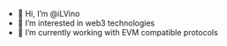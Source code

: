 - 👋 Hi, I’m @iLVino
- 👀 I’m interested in web3  technologies  
- 🌱 I’m currently working with EVM compatible protocols 
